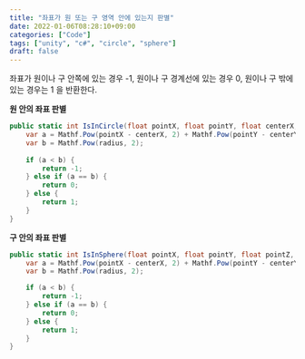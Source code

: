 ```yaml
---
title: "좌표가 원 또는 구 영역 안에 있는지 판별"
date: 2022-01-06T08:28:10+09:00
categories: ["Code"]
tags: ["unity", "c#", "circle", "sphere"]
draft: false
---
```


좌표가 원이나 구 안쪽에 있는 경우 -1, 원이나 구 경계선에 있는 경우 0, 원이나 구 밖에 있는 경우는 1 을 반환한다.

**원 안의 좌표 판별**

```c# {linenos=table}
public static int IsInCircle(float pointX, float pointY, float centerX, float centerY, float radius) {
	var a = Mathf.Pow(pointX - centerX, 2) + Mathf.Pow(pointY - centerY, 2);
	var b = Mathf.Pow(radius, 2);
			
	if (a < b) {
		return -1;
	} else if (a == b) {
		return 0;
	} else {
		return 1;
	}
}
```

**구 안의 좌표 판별**

```c# {linenos=table}
public static int IsInSphere(float pointX, float pointY, float pointZ, float centerX, float centerY, float centerZ, float radius) {
	var a = Mathf.Pow(pointX - centerX, 2) + Mathf.Pow(pointY - centerY, 2) + Mathf.Pow(pointZ - centerZ, 2);
	var b = Mathf.Pow(radius, 2);

	if (a < b) {
		return -1;
	} else if (a == b) {
		return 0;
	} else {
		return 1;
	}
}
```
